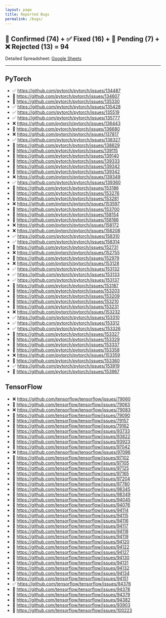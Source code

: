 ```yaml
---
layout: page
title: Reported Bugs
permalink: /bugs/
---
```


## 🔵 Confirmed (74) + ✅ Fixed (16) + 🔄 Pending (7) + ❌ Rejected (13) = 94
Detailed Spreadsheet: [Google Sheets](https://docs.google.com/spreadsheets/d/1r03ajIybbPeLBqHdxbD54Qghwoy8NjL2weeh89vX7wM/edit?usp=sharing)

<hr class="bugs-divider" />

<div class="bugs-grid">
  <section class="bugs-col">
  <h2>PyTorch</h2>
<ul class="bugs-list"><li>✅ <a href="https://github.com/pytorch/pytorch/issues/134487" target="_blank" rel="noopener">https://github.com/pytorch/pytorch/issues/134487</a></li><li>🔄 <a href="https://github.com/pytorch/pytorch/issues/134607" target="_blank" rel="noopener">https://github.com/pytorch/pytorch/issues/134607</a></li><li>🔄 <a href="https://github.com/pytorch/pytorch/issues/135330" target="_blank" rel="noopener">https://github.com/pytorch/pytorch/issues/135330</a></li><li>✅ <a href="https://github.com/pytorch/pytorch/issues/135428" target="_blank" rel="noopener">https://github.com/pytorch/pytorch/issues/135428</a></li><li>✅ <a href="https://github.com/pytorch/pytorch/issues/135519" target="_blank" rel="noopener">https://github.com/pytorch/pytorch/issues/135519</a></li><li>✅ <a href="https://github.com/pytorch/pytorch/issues/135777" target="_blank" rel="noopener">https://github.com/pytorch/pytorch/issues/135777</a></li><li>❌ <a href="https://github.com/pytorch/pytorch/issues/136443" target="_blank" rel="noopener">https://github.com/pytorch/pytorch/issues/136443</a></li><li>🔵 <a href="https://github.com/pytorch/pytorch/issues/136680" target="_blank" rel="noopener">https://github.com/pytorch/pytorch/issues/136680</a></li><li>❌ <a href="https://github.com/pytorch/pytorch/issues/137817" target="_blank" rel="noopener">https://github.com/pytorch/pytorch/issues/137817</a></li><li>✅ <a href="https://github.com/pytorch/pytorch/issues/138327" target="_blank" rel="noopener">https://github.com/pytorch/pytorch/issues/138327</a></li><li>🔵 <a href="https://github.com/pytorch/pytorch/issues/138829" target="_blank" rel="noopener">https://github.com/pytorch/pytorch/issues/138829</a></li><li>🔄 <a href="https://github.com/pytorch/pytorch/issues/139115" target="_blank" rel="noopener">https://github.com/pytorch/pytorch/issues/139115</a></li><li>🔵 <a href="https://github.com/pytorch/pytorch/issues/139140" target="_blank" rel="noopener">https://github.com/pytorch/pytorch/issues/139140</a></li><li>🔵 <a href="https://github.com/pytorch/pytorch/issues/139333" target="_blank" rel="noopener">https://github.com/pytorch/pytorch/issues/139333</a></li><li>🔵 <a href="https://github.com/pytorch/pytorch/issues/139342" target="_blank" rel="noopener">https://github.com/pytorch/pytorch/issues/139342</a></li><li>🔵 <a href="https://github.com/pytorch/pytorch/issues/139342" target="_blank" rel="noopener">https://github.com/pytorch/pytorch/issues/139342</a></li><li>❌ <a href="https://github.com/pytorch/pytorch/issues/139349" target="_blank" rel="noopener">https://github.com/pytorch/pytorch/issues/139349</a></li><li>✅ <a href="https://github.com/pytorch/pytorch/issues/139360" target="_blank" rel="noopener">https://github.com/pytorch/pytorch/issues/139360</a></li><li>🔵 <a href="https://github.com/pytorch/pytorch/issues/153186" target="_blank" rel="noopener">https://github.com/pytorch/pytorch/issues/153186</a></li><li>🔵 <a href="https://github.com/pytorch/pytorch/issues/153276" target="_blank" rel="noopener">https://github.com/pytorch/pytorch/issues/153276</a></li><li>🔵 <a href="https://github.com/pytorch/pytorch/issues/153281" target="_blank" rel="noopener">https://github.com/pytorch/pytorch/issues/153281</a></li><li>❌ <a href="https://github.com/pytorch/pytorch/issues/153597" target="_blank" rel="noopener">https://github.com/pytorch/pytorch/issues/153597</a></li><li>🔵 <a href="https://github.com/pytorch/pytorch/issues/153700" target="_blank" rel="noopener">https://github.com/pytorch/pytorch/issues/153700</a></li><li>🔵 <a href="https://github.com/pytorch/pytorch/issues/158154" target="_blank" rel="noopener">https://github.com/pytorch/pytorch/issues/158154</a></li><li>🔵 <a href="https://github.com/pytorch/pytorch/issues/158166" target="_blank" rel="noopener">https://github.com/pytorch/pytorch/issues/158166</a></li><li>❌ <a href="https://github.com/pytorch/pytorch/issues/158172" target="_blank" rel="noopener">https://github.com/pytorch/pytorch/issues/158172</a></li><li>❌ <a href="https://github.com/pytorch/pytorch/issues/158208" target="_blank" rel="noopener">https://github.com/pytorch/pytorch/issues/158208</a></li><li>✅ <a href="https://github.com/pytorch/pytorch/issues/158310" target="_blank" rel="noopener">https://github.com/pytorch/pytorch/issues/158310</a></li><li>✅ <a href="https://github.com/pytorch/pytorch/issues/158314" target="_blank" rel="noopener">https://github.com/pytorch/pytorch/issues/158314</a></li><li>🔵 <a href="https://github.com/pytorch/pytorch/issues/152731" target="_blank" rel="noopener">https://github.com/pytorch/pytorch/issues/152731</a></li><li>❌ <a href="https://github.com/pytorch/pytorch/issues/152755" target="_blank" rel="noopener">https://github.com/pytorch/pytorch/issues/152755</a></li><li>🔵 <a href="https://github.com/pytorch/pytorch/issues/152979" target="_blank" rel="noopener">https://github.com/pytorch/pytorch/issues/152979</a></li><li>❌ <a href="https://github.com/pytorch/pytorch/issues/153128" target="_blank" rel="noopener">https://github.com/pytorch/pytorch/issues/153128</a></li><li>✅ <a href="https://github.com/pytorch/pytorch/issues/153132" target="_blank" rel="noopener">https://github.com/pytorch/pytorch/issues/153132</a></li><li>✅ <a href="https://github.com/pytorch/pytorch/issues/153133" target="_blank" rel="noopener">https://github.com/pytorch/pytorch/issues/153133</a></li><li>✅ <a href="https://github.com/pytorch/pytorch/issues/153137" target="_blank" rel="noopener">https://github.com/pytorch/pytorch/issues/153137</a></li><li>🔵 <a href="https://github.com/pytorch/pytorch/issues/153187" target="_blank" rel="noopener">https://github.com/pytorch/pytorch/issues/153187</a></li><li>🔵 <a href="https://github.com/pytorch/pytorch/issues/153203" target="_blank" rel="noopener">https://github.com/pytorch/pytorch/issues/153203</a></li><li>🔵 <a href="https://github.com/pytorch/pytorch/issues/153209" target="_blank" rel="noopener">https://github.com/pytorch/pytorch/issues/153209</a></li><li>🔵 <a href="https://github.com/pytorch/pytorch/issues/153210" target="_blank" rel="noopener">https://github.com/pytorch/pytorch/issues/153210</a></li><li>🔵 <a href="https://github.com/pytorch/pytorch/issues/153231" target="_blank" rel="noopener">https://github.com/pytorch/pytorch/issues/153231</a></li><li>❌ <a href="https://github.com/pytorch/pytorch/issues/153232" target="_blank" rel="noopener">https://github.com/pytorch/pytorch/issues/153232</a></li><li>✅ <a href="https://github.com/pytorch/pytorch/issues/153310" target="_blank" rel="noopener">https://github.com/pytorch/pytorch/issues/153310</a></li><li>✅ <a href="https://github.com/pytorch/pytorch/issues/153312" target="_blank" rel="noopener">https://github.com/pytorch/pytorch/issues/153312</a></li><li>✅ <a href="https://github.com/pytorch/pytorch/issues/153326" target="_blank" rel="noopener">https://github.com/pytorch/pytorch/issues/153326</a></li><li>🔵 <a href="https://github.com/pytorch/pytorch/issues/153327" target="_blank" rel="noopener">https://github.com/pytorch/pytorch/issues/153327</a></li><li>🔵 <a href="https://github.com/pytorch/pytorch/issues/153329" target="_blank" rel="noopener">https://github.com/pytorch/pytorch/issues/153329</a></li><li>🔵 <a href="https://github.com/pytorch/pytorch/issues/153337" target="_blank" rel="noopener">https://github.com/pytorch/pytorch/issues/153337</a></li><li>🔵 <a href="https://github.com/pytorch/pytorch/issues/153358" target="_blank" rel="noopener">https://github.com/pytorch/pytorch/issues/153358</a></li><li>❌ <a href="https://github.com/pytorch/pytorch/issues/153359" target="_blank" rel="noopener">https://github.com/pytorch/pytorch/issues/153359</a></li><li>🔵 <a href="https://github.com/pytorch/pytorch/issues/153360" target="_blank" rel="noopener">https://github.com/pytorch/pytorch/issues/153360</a></li><li>✅ <a href="https://github.com/pytorch/pytorch/issues/153919" target="_blank" rel="noopener">https://github.com/pytorch/pytorch/issues/153919</a></li><li>🔵 <a href="https://github.com/pytorch/pytorch/issues/153967" target="_blank" rel="noopener">https://github.com/pytorch/pytorch/issues/153967</a></li></ul>
  </section>
  <section class="bugs-col">
  <h2>TensorFlow</h2>
<ul class="bugs-list"><li>❌ <a href="https://github.com/tensorflow/tensorflow/issues/79060" target="_blank" rel="noopener">https://github.com/tensorflow/tensorflow/issues/79060</a></li><li>🔄 <a href="https://github.com/tensorflow/tensorflow/issues/79063" target="_blank" rel="noopener">https://github.com/tensorflow/tensorflow/issues/79063</a></li><li>❌ <a href="https://github.com/tensorflow/tensorflow/issues/79083" target="_blank" rel="noopener">https://github.com/tensorflow/tensorflow/issues/79083</a></li><li>🔵 <a href="https://github.com/tensorflow/tensorflow/issues/79090" target="_blank" rel="noopener">https://github.com/tensorflow/tensorflow/issues/79090</a></li><li>🔵 <a href="https://github.com/tensorflow/tensorflow/issues/79157" target="_blank" rel="noopener">https://github.com/tensorflow/tensorflow/issues/79157</a></li><li>🔵 <a href="https://github.com/tensorflow/tensorflow/issues/79162" target="_blank" rel="noopener">https://github.com/tensorflow/tensorflow/issues/79162</a></li><li>🔄 <a href="https://github.com/tensorflow/tensorflow/issues/93733" target="_blank" rel="noopener">https://github.com/tensorflow/tensorflow/issues/93733</a></li><li>🔄 <a href="https://github.com/tensorflow/tensorflow/issues/93822" target="_blank" rel="noopener">https://github.com/tensorflow/tensorflow/issues/93822</a></li><li>🔵 <a href="https://github.com/tensorflow/tensorflow/issues/93923" target="_blank" rel="noopener">https://github.com/tensorflow/tensorflow/issues/93923</a></li><li>🔵 <a href="https://github.com/tensorflow/tensorflow/issues/97042" target="_blank" rel="noopener">https://github.com/tensorflow/tensorflow/issues/97042</a></li><li>❌ <a href="https://github.com/tensorflow/tensorflow/issues/97096" target="_blank" rel="noopener">https://github.com/tensorflow/tensorflow/issues/97096</a></li><li>🔵 <a href="https://github.com/tensorflow/tensorflow/issues/97102" target="_blank" rel="noopener">https://github.com/tensorflow/tensorflow/issues/97102</a></li><li>🔵 <a href="https://github.com/tensorflow/tensorflow/issues/97105" target="_blank" rel="noopener">https://github.com/tensorflow/tensorflow/issues/97105</a></li><li>🔵 <a href="https://github.com/tensorflow/tensorflow/issues/97125" target="_blank" rel="noopener">https://github.com/tensorflow/tensorflow/issues/97125</a></li><li>🔵 <a href="https://github.com/tensorflow/tensorflow/issues/97165" target="_blank" rel="noopener">https://github.com/tensorflow/tensorflow/issues/97165</a></li><li>🔵 <a href="https://github.com/tensorflow/tensorflow/issues/97204" target="_blank" rel="noopener">https://github.com/tensorflow/tensorflow/issues/97204</a></li><li>🔵 <a href="https://github.com/tensorflow/tensorflow/issues/97780" target="_blank" rel="noopener">https://github.com/tensorflow/tensorflow/issues/97780</a></li><li>🔵 <a href="https://github.com/tensorflow/tensorflow/issues/98345" target="_blank" rel="noopener">https://github.com/tensorflow/tensorflow/issues/98345</a></li><li>🔵 <a href="https://github.com/tensorflow/tensorflow/issues/98349" target="_blank" rel="noopener">https://github.com/tensorflow/tensorflow/issues/98349</a></li><li>🔵 <a href="https://github.com/tensorflow/tensorflow/issues/94045" target="_blank" rel="noopener">https://github.com/tensorflow/tensorflow/issues/94045</a></li><li>🔵 <a href="https://github.com/tensorflow/tensorflow/issues/94076" target="_blank" rel="noopener">https://github.com/tensorflow/tensorflow/issues/94076</a></li><li>🔵 <a href="https://github.com/tensorflow/tensorflow/issues/94114" target="_blank" rel="noopener">https://github.com/tensorflow/tensorflow/issues/94114</a></li><li>🔵 <a href="https://github.com/tensorflow/tensorflow/issues/94115" target="_blank" rel="noopener">https://github.com/tensorflow/tensorflow/issues/94115</a></li><li>🔵 <a href="https://github.com/tensorflow/tensorflow/issues/94116" target="_blank" rel="noopener">https://github.com/tensorflow/tensorflow/issues/94116</a></li><li>🔵 <a href="https://github.com/tensorflow/tensorflow/issues/94117" target="_blank" rel="noopener">https://github.com/tensorflow/tensorflow/issues/94117</a></li><li>🔵 <a href="https://github.com/tensorflow/tensorflow/issues/94118" target="_blank" rel="noopener">https://github.com/tensorflow/tensorflow/issues/94118</a></li><li>🔵 <a href="https://github.com/tensorflow/tensorflow/issues/94119" target="_blank" rel="noopener">https://github.com/tensorflow/tensorflow/issues/94119</a></li><li>🔵 <a href="https://github.com/tensorflow/tensorflow/issues/94120" target="_blank" rel="noopener">https://github.com/tensorflow/tensorflow/issues/94120</a></li><li>🔵 <a href="https://github.com/tensorflow/tensorflow/issues/94122" target="_blank" rel="noopener">https://github.com/tensorflow/tensorflow/issues/94122</a></li><li>🔵 <a href="https://github.com/tensorflow/tensorflow/issues/94127" target="_blank" rel="noopener">https://github.com/tensorflow/tensorflow/issues/94127</a></li><li>🔵 <a href="https://github.com/tensorflow/tensorflow/issues/94130" target="_blank" rel="noopener">https://github.com/tensorflow/tensorflow/issues/94130</a></li><li>🔵 <a href="https://github.com/tensorflow/tensorflow/issues/94131" target="_blank" rel="noopener">https://github.com/tensorflow/tensorflow/issues/94131</a></li><li>🔵 <a href="https://github.com/tensorflow/tensorflow/issues/94132" target="_blank" rel="noopener">https://github.com/tensorflow/tensorflow/issues/94132</a></li><li>🔵 <a href="https://github.com/tensorflow/tensorflow/issues/94134" target="_blank" rel="noopener">https://github.com/tensorflow/tensorflow/issues/94134</a></li><li>🔵 <a href="https://github.com/tensorflow/tensorflow/issues/94151" target="_blank" rel="noopener">https://github.com/tensorflow/tensorflow/issues/94151</a></li><li>✅ <a href="https://github.com/tensorflow/tensorflow/issues/94376" target="_blank" rel="noopener">https://github.com/tensorflow/tensorflow/issues/94376</a></li><li>🔵 <a href="https://github.com/tensorflow/tensorflow/issues/94378" target="_blank" rel="noopener">https://github.com/tensorflow/tensorflow/issues/94378</a></li><li>🔵 <a href="https://github.com/tensorflow/tensorflow/issues/94379" target="_blank" rel="noopener">https://github.com/tensorflow/tensorflow/issues/94379</a></li><li>🔵 <a href="https://github.com/tensorflow/tensorflow/issues/94382" target="_blank" rel="noopener">https://github.com/tensorflow/tensorflow/issues/94382</a></li><li>🔵 <a href="https://github.com/tensorflow/tensorflow/issues/93903" target="_blank" rel="noopener">https://github.com/tensorflow/tensorflow/issues/93903</a></li><li>🔄 <a href="https://github.com/tensorflow/tensorflow/issues/100223" target="_blank" rel="noopener">https://github.com/tensorflow/tensorflow/issues/100223</a></li></ul>
  </section>
</div>